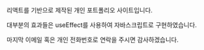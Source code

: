 리액트를 기반으로 제작된 개인 포트폴리오 사이트입니다.

대부분의 효과들은 useEffect를 사용하여 자바스크립트로 구현하였습니다.

마지막 이메일 혹은 개인 전화번호로 연락을 주시면 감사하겠습니다.

